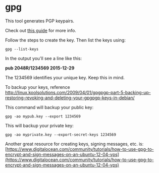 # gpg

This tool generates PGP keypairs.
 
Check out [this guide](http://linux.koolsolutions.com/2009/03/17/gpgpgp-keys-part-1-generating-gpgpgp-keys-on-debian-linux/) for more info.
 
Follow the steps to create the key.  Then list the keys using:
 
    gpg --list-keys
     
In the output you'll see a line like this:
 
**pub 2048R/1234569 2015-12-29**
 
The 1234569 identifies your unique key.  Keep this in mind.
 
To backup your keys, reference http://linux.koolsolutions.com/2009/04/01/gpgpgp-part-5-backing-up-restoring-revoking-and-deleting-your-gpgpgp-keys-in-debian/
 
This command will backup your public key:

    gpg -ao mypub.key --export 1234569
 
This will backup your private key:
 
    gpg -ao myprivate.key --export-secret-keys 1234569
 
Another great resource for creating keys, signing messages, etc. is:
[https://www.digitalocean.com/community/tutorials/how-to-use-gpg-to-encrypt-and-sign-messages-on-an-ubuntu-12-04-vps](https://www.digitalocean.com/community/tutorials/how-to-use-gpg-to-encrypt-and-sign-messages-on-an-ubuntu-12-04-vps)
